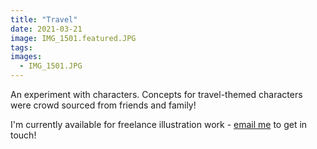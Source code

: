 ```yaml
---
title: "Travel"
date: 2021-03-21
image: IMG_1501.featured.JPG
tags:
images:
  - IMG_1501.JPG
---
```


An experiment with characters. Concepts for travel-themed characters were crowd sourced from friends and family!

I'm currently available for freelance illustration work - [email me](mailto::vicky.hughes@hotmail.com) to get in touch!